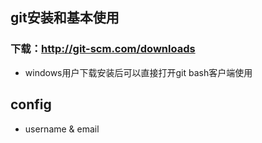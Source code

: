 
## git安装和基本使用

### 下载：http://git-scm.com/downloads

- windows用户下载安装后可以直接打开git bash客户端使用

## config

- username & email
